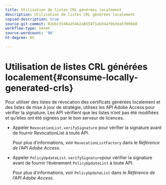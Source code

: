 ```yaml
---
title: Utilisation de listes CRL générées localement
description: Utilisation de listes CRL générées localement
copied-description: true
source-git-commit: 02ebc3548a254b2a6554f1ab34afbb3ea5f09bb8
workflow-type: tm+mt
source-wordcount: '96'
ht-degree: 0%

---
```


# Utilisation de listes CRL générées localement{#consume-locally-generated-crls}

Pour utiliser des listes de révocation des certificats générées localement et des listes de mise à jour de stratégie, utilisez les API Adobe Access pour vérifier la signature. Les API vérifient que les listes n’ont pas été modifiées et qu’elles ont été signées par le bon serveur de licences.

* Appeler `RevocationList.verifySignature` pour vérifier la signature avant de fournir RevocationList à toute API.

  Pour plus d’informations, voir `RevocationListFactory` dans le *Référence de l’API Adobe Access*.

* Appeler `PolicyUpdateList.verifySignature`pour vérifier la signature avant de fournir l’événement `PolicyUpdateList` à toute API.

  Pour plus d’informations, voir `PolicyUpdateList` dans le *Référence de l’API Adobe Access*.
